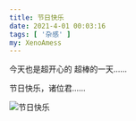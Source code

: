 ```yaml
---
title: 节日快乐
date: 2021-4-01 00:03:16
tags: [ '杂感' ]
my: XenoAmess
---
```


今天也是超开心的 超棒的一天……

节日快乐，诸位君……

![节日快乐](/resources/20210401节日快乐/节日快乐.jpg)
